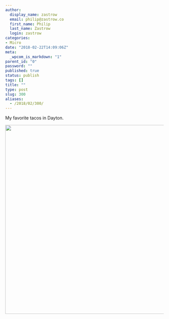 ```yaml
---
author:
  display_name: zastrow
  email: philip@zastrow.co
  first_name: Philip
  last_name: Zastrow
  login: zastrow
categories:
- Micro
date: "2018-02-22T14:09:06Z"
meta:
  _wpcom_is_markdown: "1"
parent_id: "0"
password: ""
published: true
status: publish
tags: []
title: ""
type: post
slug: 300
aliases:
  - /2018/02/300/
---
```

<p>My favorite tacos in Dayton.</p>
<p><img src="/assets/2018/02/78eb3aee2965499b947b2669fb3e9aa9.jpg" width="600" height="600" /></p>

